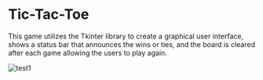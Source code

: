 # Tic-Tac-Toe
This game utilizes the Tkinter library to create a graphical user interface, shows a status bar that announces the wins or ties, and the board is cleared after each game allowing the users to play again.

![test1](https://github.com/Gh4ida/Tic-Tac-Toe/assets/86244873/ee61725e-a01a-4bd7-91b1-6c80ce667175)


